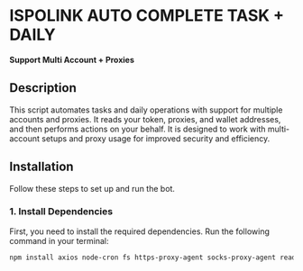 # ISPOLINK AUTO COMPLETE TASK + DAILY

**Support Multi Account + Proxies**

## Description

This script automates tasks and daily operations with support for multiple accounts and proxies. It reads your token, proxies, and wallet addresses, and then performs actions on your behalf. It is designed to work with multi-account setups and proxy usage for improved security and efficiency.

## Installation

Follow these steps to set up and run the bot.

### 1. **Install Dependencies**

   First, you need to install the required dependencies. Run the following command in your terminal:

   ```bash
   npm install axios node-cron fs https-proxy-agent socks-proxy-agent readline
